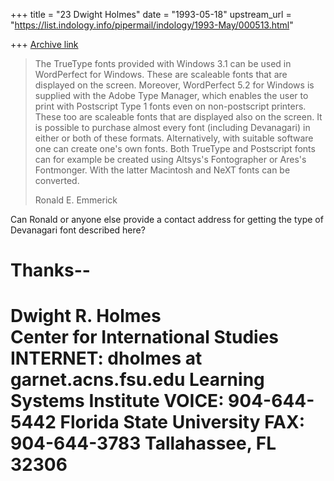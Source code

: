 +++
title = "23 Dwight Holmes"
date = "1993-05-18"
upstream_url = "https://list.indology.info/pipermail/indology/1993-May/000513.html"

+++
[Archive link](https://list.indology.info/pipermail/indology/1993-May/000513.html)

> 
> The TrueType fonts provided with Windows 3.1 can be used in WordPerfect for
> Windows. These are scaleable fonts that are displayed on the screen. Moreover,
> WordPerfect 5.2 for Windows is supplied with the Adobe Type Manager, which enables
> the user to print with Postscript Type 1 fonts even on non-postscript printers. These too
> are scaleable fonts that are displayed also on the screen. It is possible to purchase
> almost every font (including Devanagari) in either or both of these formats.
> Alternatively, with suitable software one can create one's own fonts. Both TrueType and
> Postscript fonts can for example be created using Altsys's Fontographer or Ares's
> Fontmonger. With the latter Macintosh and NeXT fonts can be converted.
> 
> Ronald E. Emmerick
>  
> 
> 

Can Ronald or anyone else provide a contact address for getting the type
of Devanagari font described here?

Thanks--
============================================================================
Dwight R. Holmes                                       
Center for International Studies       INTERNET: dholmes at garnet.acns.fsu.edu
Learning Systems Institute                               VOICE: 904-644-5442
Florida State University                                   FAX: 904-644-3783
Tallahassee, FL 32306
============================================================================







